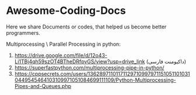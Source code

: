 # Awesome-Coding-Docs
Here we share Documents or codes, that helped us become better programmers.


Multiprocessing \ Parallel Processing in python: 

1. https://drive.google.com/file/d/12o43-Li1TBj4qh59szOT4BTheDRfpvGS/view?usp=drive_link  (داکیومنت فارسی)
2. https://superfastpython.com/multiprocessing-pipe-in-python/
3. https://cppsecrets.com/users/136289711011711297109979711510511010310449545464103109971051084699111109/Python-Multiprocessing-Pipes-and-Queues.php


